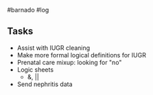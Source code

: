 #barnado #log

## Tasks
- Assist with IUGR cleaning
- Make more formal logical definitions for IUGR
- Prenatal care mixup: looking for "no"
- Logic sheets
	- &, ||
- Send nephritis data